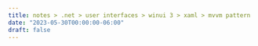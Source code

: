 ```yaml
---
title: notes > .net > user interfaces > winui 3 > xaml > mvvm pattern
date: "2023-05-30T00:00:00-06:00"
draft: false
---
```

